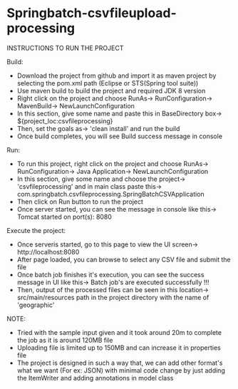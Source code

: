 # Springbatch-csvfileupload-processing

INSTRUCTIONS TO RUN THE PROJECT

Build:
- Download the project from github and import it as maven project by selecting the pom.xml path (Eclipse or STS(Spring tool suite))
- Use maven build to build the project and required JDK 8 version
- Right click on the project and choose RunAs-> RunConfiguration-> MavenBuild-> NewLaunchConfiguration
- In this section, give some name and paste this in BaseDirectory box-> ${project_loc:csvfileprocessing}
- Then, set the goals as-> 'clean install' and run the build
- Once build completes, you will see Build success message in console

Run:
- To run this project, right click on the project and choose RunAs-> RunConfiguration-> Java Application-> NewLaunchConfiguration
- In this section, give some name and choose the project-> 'csvfileprocessing' and in main class paste this-> com.springbatch.csvfileprocessing.SpringBatchCSVApplication
- Then click on Run button to run the project
- Once server started, you can see the message in console like this-> Tomcat started on port(s): 8080

Execute the project:
- Once serveris started, go to this page to view the UI screen-> http://localhost:8080
- After page loaded, you can browse to select any CSV file and submit the file
- Once batch job finishes it's execution, you can see the success message in UI like this-> Batch job's are executed successfully !!!
- Then, output of the processed files can be seen in this location-> src/main/resources path in the project directory with the name of 'geographic'

NOTE:
- Tried with the sample input given and it took around 20m to complete the job as it is around 120MB file
- Uploading file is limited up to 150MB and can increase it in properties file
- The project is designed in such a way that, we can add other format's what we want (For ex: JSON) with minimal code change by just adding the ItemWriter and adding annotations in model class

